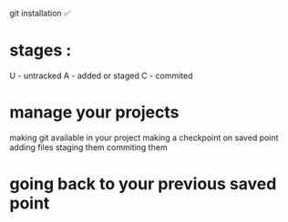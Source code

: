git installation ✅

# stages :
U - untracked
A - added or staged
C - commited

# manage your projects
making git available in your project
making a checkpoint on saved point
    adding files 
    staging them
    commiting them 

# going back to your previous saved point
